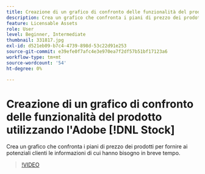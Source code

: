 ```yaml
---
title: Creazione di un grafico di confronto delle funzionalità del prodotto utilizzando l'Adobe [!DNL Stock]
description: Crea un grafico che confronta i piani di prezzo dei prodotti per fornire ai potenziali clienti le informazioni di cui hanno bisogno in breve
feature: Licensable Assets
role: User
level: Beginner, Intermediate
thumbnail: 331817.jpg
exl-id: d521eb09-b7c4-4739-898d-53c22d91e253
source-git-commit: e39efe0f7afc4e3e970ea7f2df57b51bf17123a6
workflow-type: tm+mt
source-wordcount: '54'
ht-degree: 0%

---
```


# Creazione di un grafico di confronto delle funzionalità del prodotto utilizzando l&#39;Adobe [!DNL Stock]

Crea un grafico che confronta i piani di prezzo dei prodotti per fornire ai potenziali clienti le informazioni di cui hanno bisogno in breve tempo.

>[!VIDEO](https://video.tv.adobe.com/v/331817?hidetitle=true)
